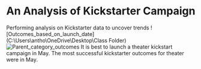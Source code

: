 # An Analysis of Kickstarter Campaign
Performing analysis on Kickstarter data to uncover trends
![Outcomes_based_on_launch_date](C:\Users\antho\OneDrive\Desktop\Class Folder)
![Parent_category_outcomes](![Parent_category_outcomes](https://user-images.githubusercontent.com/98053302/150691607-afddb83e-be04-42f5-9d4c-2663a4219b22.png)
)
It is best to launch a theater kickstart campaign in May. The most successful kickstarter outcomes for theater were in May. 
